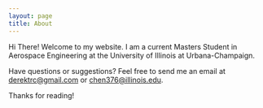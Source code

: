 ```yaml
---
layout: page
title: About
---
```


Hi There! Welcome to my website. I am a current Masters Student in Aerospace Engineering at the University of Illinois at Urbana-Champaign.

Have questions or suggestions? Feel free to send me an email at derektrc@gmail.com or chen376@illinois.edu.

Thanks for reading!
